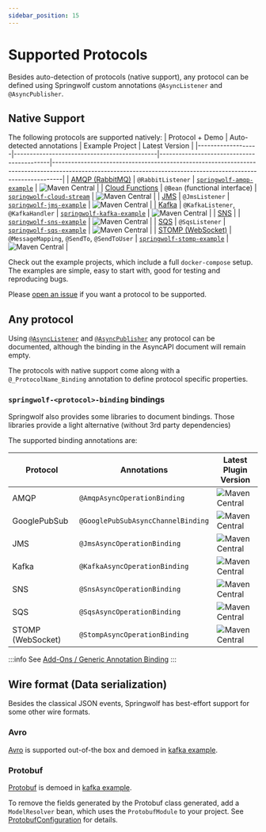 ```yaml
---
sidebar_position: 15
---
```


# Supported Protocols

Besides auto-detection of protocols (native support),
any protocol can be defined using Springwolf custom annotations `@AsyncListener` and `@AsyncPublisher`.

## Native Support

The following protocols are supported natively:
| Protocol + Demo   | Auto-detected annotations                   | Example Project                           | Latest Version                                                                                                                                         |
|-------------------|---------------------------------------------|-------------------------------------------|---------------------------------------------------------------------------------------------------------------------------------------------------------------|
| [AMQP (RabbitMQ)](https://amqp.demo.springwolf.dev)   | `@RabbitListener`                           | [`springwolf-amqp-example`][amqp]         | ![Maven Central](https://img.shields.io/maven-central/v/io.github.springwolf/springwolf-amqp?color=green&label=springwolf-amqp&style=plastic)                 |
| [Cloud Functions](https://cloud-stream.demo.springwolf.dev)   | `@Bean` (functional interface)              | [`springwolf-cloud-stream`][cloud-stream] | ![Maven Central](https://img.shields.io/maven-central/v/io.github.springwolf/springwolf-cloud-stream?color=green&label=springwolf-cloud-stream&style=plastic) |
| [JMS](https://jms.demo.springwolf.dev)               | `@JmsListener`                              | [`springwolf-jms-example`][jms]           | ![Maven Central](https://img.shields.io/maven-central/v/io.github.springwolf/springwolf-jms?color=green&label=springwolf-jms&style=plastic)                   |
| [Kafka](https://kafka.demo.springwolf.dev)             | `@KafkaListener`, `@KafkaHandler`           | [`springwolf-kafka-example`][kafka]       | ![Maven Central](https://img.shields.io/maven-central/v/io.github.springwolf/springwolf-kafka?color=green&label=springwolf-kafka&style=plastic)               |
| [SNS](https://sns.demo.springwolf.dev)               |                                             | [`springwolf-sns-example`][sns]           | ![Maven Central](https://img.shields.io/maven-central/v/io.github.springwolf/springwolf-sns?color=green&label=springwolf-sns&style=plastic)                   |
| [SQS](https://sqs.demo.springwolf.dev)               | `@SqsListener`                              | [`springwolf-sqs-example`][sqs]           | ![Maven Central](https://img.shields.io/maven-central/v/io.github.springwolf/springwolf-sqs?color=green&label=springwolf-sqs&style=plastic)                   |
| [STOMP (WebSocket)](https://stomp.demo.springwolf.dev) | `@MessageMapping`, `@SendTo`, `@SendToUser` | [`springwolf-stomp-example`][stomp]       | ![Maven Central](https://img.shields.io/maven-central/v/io.github.springwolf/springwolf-stomp?color=green&label=springwolf-stomp&style=plastic)               |

Check out the example projects, which include a full `docker-compose` setup.
The examples are simple, easy to start with, good for testing and reproducing bugs.

Please [open an issue](https://github.com/springwolf/springwolf-core/issues/new) if you want a protocol to be supported.

## Any protocol

Using [`@AsyncListener`](../configuration/documenting-consumers.md) and [`@AsyncPublisher`](../configuration/documenting-producers.md) any protocol can be documented, although the binding in the AsyncAPI document will remain empty.

The protocols with native support come along with a `@_ProtocolName_Binding` annotation to define protocol specific properties.

### `springwolf-<protocol>-binding` bindings

Springwolf also provides some libraries to document bindings. Those libraries provide a light alternative (without 3rd party dependencies)

The supported binding annotations are:

| Protocol          | Annotations                        | Latest Plugin Version                                                                                                                                                         |
|-------------------|------------------------------------|-------------------------------------------------------------------------------------------------------------------------------------------------------------------------------|
| AMQP              | `@AmqpAsyncOperationBinding`       | ![Maven Central](https://img.shields.io/maven-central/v/io.github.springwolf/springwolf-amqp-binding?color=green&label=springwolf-amqp-binding&style=plastic)                 |
| GooglePubSub      | `@GooglePubSubAsyncChannelBinding` | ![Maven Central](https://img.shields.io/maven-central/v/io.github.springwolf/springwolf-googlepubsub-binding?color=green&label=springwolf-googlepubsub-binding&style=plastic) |
| JMS               | `@JmsAsyncOperationBinding`        | ![Maven Central](https://img.shields.io/maven-central/v/io.github.springwolf/springwolf-jms-binding?color=green&label=springwolf-jms-binding&style=plastic)                   |
| Kafka             | `@KafkaAsyncOperationBinding`      | ![Maven Central](https://img.shields.io/maven-central/v/io.github.springwolf/springwolf-kafka-binding?color=green&label=springwolf-kafka-binding&style=plastic)               |
| SNS               | `@SnsAsyncOperationBinding`        | ![Maven Central](https://img.shields.io/maven-central/v/io.github.springwolf/springwolf-sns-binding?color=green&label=springwolf-sns-binding&style=plastic)                   |
| SQS               | `@SqsAsyncOperationBinding`        | ![Maven Central](https://img.shields.io/maven-central/v/io.github.springwolf/springwolf-sqs-binding?color=green&label=springwolf-sqs-binding&style=plastic)                   |
| STOMP (WebSocket) | `@StompAsyncOperationBinding`      | ![Maven Central](https://img.shields.io/maven-central/v/io.github.springwolf/springwolf-stomp-binding?color=green&label=springwolf-stomp-binding&style=plastic)               |

:::info
See [Add-Ons / Generic Annotation Binding](../add-ons#generic-binding)
:::

## Wire format (Data serialization)

Besides the classical JSON events, Springwolf has best-effort support for some other wire formats.

### Avro

[Avro](https://avro.apache.org) is supported out-of-the box and demoed in [kafka example](#native-support).

### Protobuf

[Protobuf](https://protobuf.dev) is demoed in [kafka example](#native-support).

To remove the fields generated by the Protobuf class generated, add a `ModelResolver` bean, which uses the `ProtobufModule` to your project.
See [ProtobufConfiguration](https://github.com/springwolf/springwolf-core/blob/master/springwolf-examples/springwolf-kafka-example/src/main/java/io/github/springwolf/examples/kafka/configuration/ProtobufConfiguration.java) for details.

[amqp]:https://github.com/springwolf/springwolf-core/tree/master/springwolf-examples/springwolf-amqp-example
[cloud-stream]:https://github.com/springwolf/springwolf-core/tree/master/springwolf-examples/springwolf-cloud-stream-example
[jms]: https://github.com/springwolf/springwolf-core/tree/master/springwolf-examples/springwolf-jms-example
[kafka]: https://github.com/springwolf/springwolf-core/tree/master/springwolf-examples/springwolf-kafka-example
[sns]: https://github.com/springwolf/springwolf-core/tree/master/springwolf-examples/springwolf-sns-example
[sqs]: https://github.com/springwolf/springwolf-core/tree/master/springwolf-examples/springwolf-sqs-example
[stomp]: https://github.com/springwolf/springwolf-core/tree/master/springwolf-examples/springwolf-stomp-example
